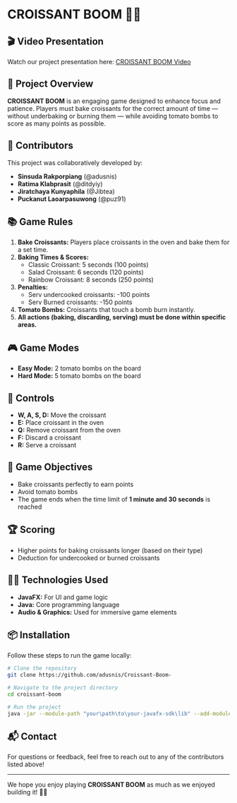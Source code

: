 # CROISSANT BOOM 🎯🎯

## 🎬 Video Presentation
Watch our project presentation here: [CROISSANT BOOM Video](https://youtu.be/s_bsMrSidFo?si=nGhqTmhF5jwHoZQK)

## 🚀 Project Overview
**CROISSANT BOOM** is an engaging game designed to enhance focus and patience. Players must bake croissants for the correct amount of time — without underbaking or burning them — while avoiding tomato bombs to score as many points as possible.

## 👥 Contributors
This project was collaboratively developed by:
- **Sinsuda Rakporpiang** (@adusnis)
- **Ratima Klabprasit** (@ditdyiy)
- **Jiratchaya Kunyaphila** (@Jibtea)
- **Puckanut Laoarpasuwong** (@puz91)

## 📚 Game Rules
1. **Bake Croissants:** Players place croissants in the oven and bake them for a set time.
2. **Baking Times & Scores:**
   - Classic Croissant: 5 seconds (100 points)
   - Salad Croissant: 6 seconds (120 points)
   - Rainbow Croissant: 8 seconds (250 points)
3. **Penalties:**
   - Serv undercooked croissants: -100 points
   - Serv Burned croissants: -150 points
4. **Tomato Bombs:** Croissants that touch a bomb burn instantly.
5. **All actions (baking, discarding, serving) must be done within specific areas.**

## 🎮 Game Modes
- **Easy Mode:** 2 tomato bombs on the board
- **Hard Mode:** 5 tomato bombs on the board

## 🎯 Controls
- **W, A, S, D:** Move the croissant
- **E:** Place croissant in the oven
- **Q:** Remove croissant from the oven
- **F:** Discard a croissant
- **R:** Serve a croissant

## 🏁 Game Objectives
- Bake croissants perfectly to earn points
- Avoid tomato bombs
- The game ends when the time limit of **1 minute and 30 seconds** is reached

## 🏆 Scoring
- Higher points for baking croissants longer (based on their type)
- Deduction for undercooked or burned croissants

## 🧑‍💻 Technologies Used
- **JavaFX:** For UI and game logic
- **Java:** Core programming language
- **Audio & Graphics:** Used for immersive game elements

## 📦 Installation
Follow these steps to run the game locally:

```bash
# Clone the repository
git clone https://github.com/adusnis/Croissant-Boom-

# Navigate to the project directory
cd croissant-boom

# Run the project
java -jar --module-path "your\path\to\your-javafx-sdk\lib" --add-modules javafx.controls,javafx.fxml,javafx.media croissant.jar
```

## 📬 Contact
For questions or feedback, feel free to reach out to any of the contributors listed above!

---

We hope you enjoy playing **CROISSANT BOOM** as much as we enjoyed building it! 🥐💥

